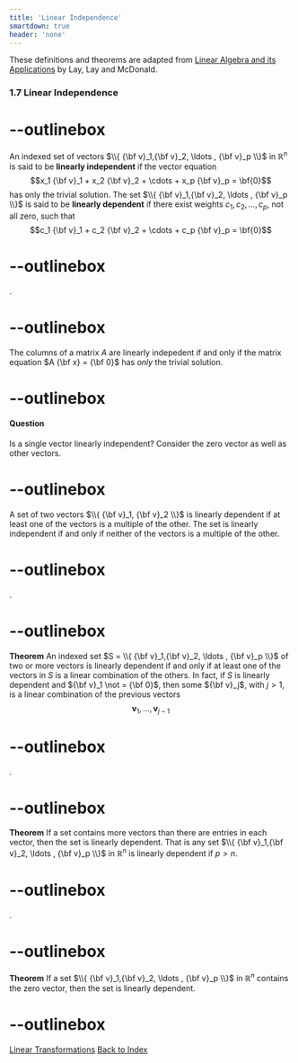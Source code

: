 ```yaml
---
title: 'Linear Independence'
smartdown: true
header: 'none'
---
```


These definitions and theorems are adapted from [Linear Algebra and its Applications](https://www.cartagena99.com/recursos/alumnos/temarios/210609113348-Linear%20Algebra%20and%20its%20applications.pdf) by Lay, Lay and McDonald.

### 1.7 Linear Independence

# --outlinebox
An indexed set of vectors $\\{ {\bf v}_1,{\bf v}_2, \ldots , {\bf v}_p \\}$ in $\mathbb{R}^n$  is said to be **linearly independent** if the vector equation
$$x_1 {\bf v}_1 + x_2 {\bf v}_2 + \cdots + x_p {\bf v}_p = \bf{0}$$
has only the trivial solution. The set $\\{ {\bf v}_1,{\bf v}_2, \ldots , {\bf v}_p \\}$ is said to be **linearly dependent**
if there exist weights $c_1,c_2, \ldots , c_p$, not all zero, such that
$$c_1 {\bf v}_1 + c_2 {\bf v}_2 + \cdots + c_p {\bf v}_p = \bf{0}$$
# --outlinebox

.

# --outlinebox
The columns of a matrix $A$ are linearly indepedent if and only if the matrix equation $A {\bf x} = {\bf 0}$ has *only* the trivial solution.
# --outlinebox

#### Question
Is a single vector linearly independent? Consider the zero vector as well as other vectors.
 

# --outlinebox
A set of two vectors $\\{ {\bf v}_1, {\bf v}_2 \\}$ is linearly dependent if at least one of the vectors is a multiple of the other. The set is linearly independent if and only if neither of the vectors is a multiple of the other.
# --outlinebox
.
# --outlinebox
**Theorem** An indexed set $S = \\{ {\bf v}_1,{\bf v}_2, \ldots , {\bf v}_p \\}$ of two or more vectors is linearly dependent if and only if at least one of the vectors in $S$ is a linear combination of the others. In fact, if $S$ is linearly dependent and ${\bf v}_1 \not = {\bf 0}$,  then some ${\bf v}_j$, with $j > 1$, is a linear combination of the previous vectors 
$$\mathbf{v}_1, \ldots , \mathbf{v}_{j-1}$$
# --outlinebox
.
# --outlinebox
**Theorem** If a set contains more vectors than there are entries in each vector, then the set is linearly dependent.  That is any set $\\{ {\bf v}_1,{\bf v}_2, \ldots , {\bf v}_p \\}$ in $\mathbb{R}^n$ is linearly dependent if $p > n$.
# --outlinebox

.
# --outlinebox
**Theorem** If a set $\\{ {\bf v}_1,{\bf v}_2, \ldots , {\bf v}_p \\}$ in $\mathbb{R}^n$ contains the zero vector, then the set is linearly dependent.
# --outlinebox


[Linear Transformations](/pages/LA6)
[Back to Index](/pages/andre)
